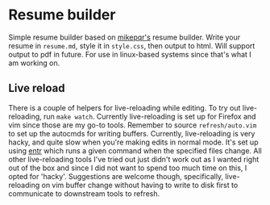 # Resume builder
Simple resume builder based on [mikepqr's](https://github.com/mikepqr/resuame.md)
resume builder. Write your resume in `resume.md`, style it in `style.css`, then
output to html. Will support output to pdf in future.
For use in linux-based systems since that's what I am working on.

## Live reload
There is a couple of helpers for live-reloading while editing. To try out
live-reloading, run `make watch`.
Currently live-reloading is set up for Firefox and vim since those are my go-to
tools.
Remember to source `refresh/auto.vim` to set up the autocmds for writing
buffers.
Currently, live-reloading is very hacky, and quite slow when you're making
edits in normal mode. It's set up using [entr](https://eradman.com/entrproject/)
which runs a given command when the specified files change. All other
live-reloading tools I've tried out just didn't work out as I wanted right out
of the box and since I did not want to spend too much time on this, I opted
for 'hacky'. Suggestions are welcome though, specifically, live-reloading on
vim buffer change without having to write to disk first to communicate to
downstream tools to refresh.
